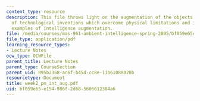 ```yaml
---
content_type: resource
description: This file throws light on the augmentation of the objects and gives examples
  of technological inventions which overcome physical limitations and it also gives
  examples of intelligence augmentation.
file: /media/courses/mas-961-ambient-intelligence-spring-2005/bf059e65e154986f2d685606612384a6_week2_pm_int_aug.pdf
file_type: application/pdf
learning_resource_types:
- Lecture Notes
ocw_type: OCWFile
parent_title: Lecture Notes
parent_type: CourseSection
parent_uid: 895b2368-ac6f-b45d-cc8e-11b61088020b
resourcetype: Document
title: week2_pm_int_aug.pdf
uid: bf059e65-e154-986f-2d68-5606612384a6
---
```

